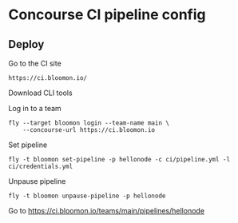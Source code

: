 # Concourse CI pipeline config

## Deploy

Go to the CI site
```
https://ci.bloomon.io/
```

Download CLI tools

Log in to a team
```
fly --target bloomon login --team-name main \
    --concourse-url https://ci.bloomon.io
```

Set pipeline
```
fly -t bloomon set-pipeline -p hellonode -c ci/pipeline.yml -l ci/credentials.yml
```

Unpause pipeline
```
fly -t bloomon unpause-pipeline -p hellonode
```

Go to https://ci.bloomon.io/teams/main/pipelines/hellonode
